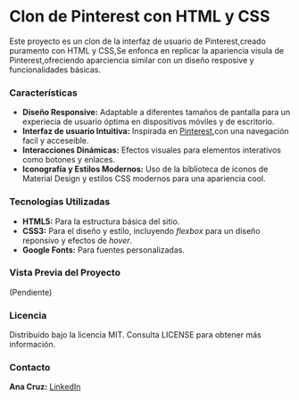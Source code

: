 # Clon de Pinterest con HTML y CSS

Este proyecto es un clon de la interfaz de usuario de Pinterest,creado puramento con HTML y CSS,Se enfonca en replicar la apariencia visula de Pinterest,ofreciendo aparciencia similar con un diseño resposive y funcionalidades básicas.

### Características

- **Diseño Responsive:** Adaptable a diferentes tamaños de pantalla para un experiecia de usuario óptima en dispositivos móviles y de escritorio.
- **Interfaz de usuario Intuitiva:** Inspirada en [Pinterest](https://mx.pinterest.com/),con una navegación facil y acceseible.
- **Interacciones Dinámicas:** Efectos visuales para elementos interativos como botones y enlaces.
- **Iconografía y Estilos Modernos:** Uso de la biblioteca de íconos de Material Design y estilos CSS modernos para una apariencia cool.

### Tecnologías Utilizadas

- **HTML5:** Para la estructura básica del sitio.
- **CSS3:** Para el diseño y estilo, incluyendo _flexbox_ para un diseño reponsivo y efectos de _hover_.
- **Google Fonts:** Para fuentes personalizadas.

### Vista Previa del Proyecto

(Pendiente)


### Licencia

Distribuido bajo la licencia MIT. Consulta LICENSE para obtener más información.

### Contacto

**Ana Cruz:**  [LinkedIn](https://www.linkedin.com/in/ana-laura-cruz-rivera-6b1843269/)
